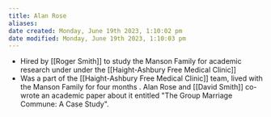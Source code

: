 ```yaml
---
title: Alan Rose
aliases: 
date created: Monday, June 19th 2023, 1:10:02 pm
date modified: Monday, June 19th 2023, 1:10:03 pm
---
```

- Hired by [[Roger Smith]] to study the Manson Family for academic research under under the [[Haight-Ashbury Free Medical Clinic]]
- Was a part of the [[Haight-Ashbury Free Medical Clinic]] team, lived with the Manson Family for four months . Alan Rose and [[David Smith]] co-wrote an academic paper about it entitled "The Group Marriage Commune: A Case Study".
